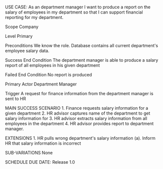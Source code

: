 USE CASE:
As an department manager I want to produce a report on the salary of employees in my department so that I can support financial reporting for my department.

Scope
Company

Level
Primary

Preconditions
We know the role. Database contains all current department's employee salary data.


Success End Condition
The department manager is able to produce a salary report of all employees in his given department


Failed End Condition
No report is produced

Primary Actor
Department Manager

Trigger
A request for finance information from the department manager is sent to HR

MAIN SUCCESS SCENARIO
	1. Finance requests salary information for a given department
	2. HR advisor captures name of the department to get salary information for
	3. HR advisor extracts salary information from all employees in the department
	4. HR advisor provides report to department manager.

EXTENSIONS
	1. HR pulls wrong department's salary information
		(a). Inform HR that salary information is incorrect


SUB-VARIATIONS
None


SCHEDULE
DUE DATE: Release 1.0
